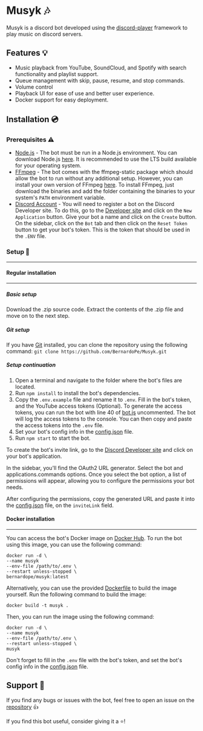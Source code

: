 # Musyk :notes:


Musyk is a discord bot developed using the [discord-player](https://github.com/androz2091/discord-player) framework to play music on discord servers.


## Features :bulb:


- Music playback from YouTube, SoundCloud, and Spotify with search functionality and playlist support.
- Queue management with skip, pause, resume, and stop commands.
- Volume control
- Playback UI for ease of use and better user experience.
- Docker support for easy deployment.

## Installation :cd:


### Prerequisites :warning:

- [Node.js](https://nodejs.org/en) - The bot must be run in a Node.js environment. You can download Node.js [here](https://nodejs.org/en/download/). It is recommended to use the LTS
build available for your operating system.
- [FFmpeg](https://ffmpeg.org/) - The bot comes with the ffmpeg-static package which should allow the bot to run without any additional setup. However, you
can install your own version of FFmpeg [here](https://ffmpeg.org/download.html). To install FFmpeg, just download the binaries and
add the folder containing the binaries to your system's `PATH` environment variable.
- [Discord Account](https://discord.com) - You will need to register a bot on the Discord Developer site. To do this, go to the [Developer site](https://discord.com/developers/applications)
and click on the `New Application` button. Give your bot a name and click on the `Create` button. On the sidebar, click on the `Bot` tab and then click on the `Reset Token` button to get your bot's token.
This is the token that should be used in the `.ENV` file.

### Setup :wrench:

---

#### Regular installation

---

##### Basic setup
Download the .zip source code. Extract the contents of the .zip file and move on to the next step.

##### Git setup
If you have [Git](https://git-scm.com/) installed, you can clone the repository using the following command:
```git clone https://github.com/BernardoPe/Musyk.git```

##### Setup continuation
1. Open a terminal and navigate to the folder where the bot's files are located.
2. Run `npm install` to install the bot's dependencies.
3. Copy the `.env.example` file and rename it to `.env`.
Fill in the bot's token, and the YouTube access tokens (Optional). To generate the access tokens, you can run the 
bot with line 40 of [bot.js](src/bot.js) uncommented. The bot will log the access tokens to the console. You can then copy and paste the access tokens into the `.env` file.
4. Set your bot's config info in the [config.json](src/config.json) file. 
5. Run `npm start` to start the bot.

To create the bot's invite link, go to the [Discord Developer site](https://discord.com/developers/applications) and click on your bot's application. 

In the sidebar, you'll find the OAuth2 URL generator. Select the bot and applications.commands options. Once you select the bot option, a list of permissions will appear, allowing you to configure the permissions your bot needs.

After configuring the permissions, copy the generated URL and paste it into the [config.json](src/config.json) file, on the `inviteLink` field.

#### Docker installation

---

You can access the bot's Docker image on [Docker Hub](https://hub.docker.com/r/bernardope/musyk). 
To run the bot using this image, you can use the following command:
```
docker run -d \
--name musyk 
--env-file /path/to/.env \
--restart unless-stopped \
bernardope/musyk:latest
```
Alternatively, you can use the provided [Dockerfile](Dockerfile) to build the image yourself. 
Run the following command to build the image:
```
docker build -t musyk .
```
Then, you can run the image using the following command:
```
docker run -d \
--name musyk
--env-file /path/to/.env \
--restart unless-stopped \
musyk
```

Don't forget to fill in the `.env` file with the bot's token, and set the bot's config info in the [config.json](src/config.json) file.

## Support :rocket:



If you find any bugs or issues with the bot, feel free to open an issue on the [repository](https://github.com/BernardoPe/Musyk.git/issues/new) :thumbsup:

If you find this bot useful, consider giving it a :star:!
